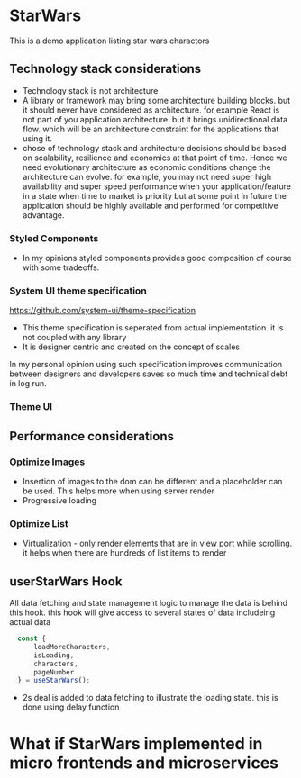 # StarWars

This is a demo application listing star wars charactors

## Technology stack considerations

- Technology stack is not architecture
- A library or framework may bring some architecture building blocks. but it should never have considered as architecture. for example React is not part of you application architecture. but it brings unidirectional data flow. which will be an architecture constraint for the applications that using it. 
- chose of technology stack and architecture decisions should be based on scalability, resilience and economics at that point of time. Hence we need evolutionary architecture as economic conditions change the architecture can evolve. 
for example, you may not need super high availability and super speed performance when your application/feature in a state when time to market is priority but at some point in future the application should be highly available and performed for competitive advantage. 


### Styled Components

- In my opinions styled components provides good composition of course with some tradeoffs. 

###  System UI theme specification

[https://github.com/system-ui/theme-specification
](https://github.com/system-ui/theme-specification)

- This theme specification is seperated from actual implementation. it is not coupled with any library
- It is designer centric and created on the concept of scales

In my personal opinion using such specification improves communication between designers and developers saves so much time and technical debt in log run.

### Theme UI

## Performance considerations

### Optimize Images
 - Insertion of images to the dom can be different and a placeholder can be used. This helps more when using server render
 - Progressive loading

### Optimize List
 - Virtualization - only render elements that are in view port while scrolling. it helps when there are hundreds of list items to render


## userStarWars Hook

All data fetching and state management logic to manage the data is behind this hook. this hook will give access to several states of data includeing actual data

```jsx
  const {
      loadMoreCharacters,
      isLoading,
      characters,
      pageNumber
  } = useStarWars();

``` 

  - 2s deal is added to data fetching to illustrate the loading state. this is done using delay function


# What if StarWars implemented in micro frontends and microservices



